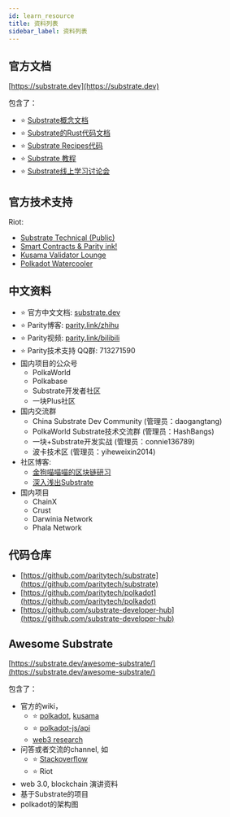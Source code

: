 ```yaml
---
id: learn_resource
title: 资料列表
sidebar_label: 资料列表
---
```


## 官方文档
[https://substrate.dev](https://substrate.dev)

包含了：
* :star: [Substrate概念文档](https://substrate.dev/en/docs)
* :star: [Substrate的Rust代码文档](https://substrate.dev/rustdocs)
* :star: [Substrate Recipes代码](https://substrate.dev/recipes/)
* :star: [Substrate 教程](https://substrate.dev/en/tutorials)
* :star: [Substrate线上学习讨论会](https://substrate.dev/en/seminar)

## 官方技术支持
Riot:
* [Substrate Technical (Public)](https://matrix.to/#/!HzySYSaIhtyWrwiwEV:matrix.org?via=matrix.parity.io&via=matrix.org&via=web3.foundation)
* [Smart Contracts & Parity ink!](https://matrix.to/#/!tYUCYdSvSYPMjWNDDD:matrix.parity.io?via=matrix.parity.io&via=matrix.org&via=web3.foundation)
* [Kusama Validator Lounge](https://matrix.to/#/!LhjZccBOqFNYKLdmbb:polkadot.builders?via=web3.foundation&via=matrix.org&via=matrix.parity.io)
* [Polkadot Watercooler](https://matrix.to/#/!fOOzymDEHiIIUtmlBE:matrix.org?via=matrix.org&via=matrix.parity.io&via=web3.foundation)

## 中文资料

* :star: 官方中文文档: [substrate.dev](https://substrate.dev/zh-CN/)
* :star: Parity博客: [parity.link/zhihu](https://parity.link/zhihu)
* :star: Parity视频: [parity.link/bilibili](https://parity.link/bilibili)
* :star: Parity技术支持 QQ群: 713271590
* 国内项目的公众号
  * PolkaWorld
  * Polkabase
  * Substrate开发者社区
  * 一块Plus社区
* 国内交流群
  * China Substrate Dev Community (管理员：daogangtang)
  * PolkaWorld Substrate技术交流群 (管理员：HashBangs)
  * 一块+Substrate开发实战 (管理员：connie136789)
  * 波卡技术区 (管理员：yiheweixin2014)
* 社区博客: 
  * [金狗喵喵喵的区块链研习](https://zhuanlan.zhihu.com/c_74315572)
  * [深入浅出Substrate](https://zhuanlan.zhihu.com/c_1145328581075918848)
* 国内项目
  * ChainX
  * Crust
  * Darwinia Network
  * Phala Network

## 代码仓库

* [https://github.com/paritytech/substrate](https://github.com/paritytech/substrate)
* [https://github.com/paritytech/polkadot](https://github.com/paritytech/polkadot)
* [https://github.com/substrate-developer-hub](https://github.com/substrate-developer-hub)


## Awesome Substrate
[https://substrate.dev/awesome-substrate/](https://substrate.dev/awesome-substrate/)

包含了：

* 官方的wiki，
  * :star: [polkadot](https://wiki.polkadot.network/), [kusama](https://guide.kusama.network/en/latest/)
  * :star: [polkadot-js/api](https://polkadot.js.org/api/)
  * [web3 research](https://research.web3.foundation/en/latest/polkadot/index.html)
* 问答或者交流的channel, 如
  * :star: [Stackoverflow](https://stackoverflow.com/questions/tagged/substrate)
  * :star: Riot
* web 3.0, blockchain 演讲资料
* 基于Substrate的项目
* polkadot的架构图
